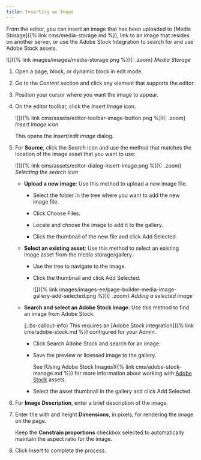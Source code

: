 ```yaml
---
title: Inserting an Image
---
```


From the editor, you can insert an image that has been uploaded to [Media Storage]({% link cms/media-storage.md %}), link to an image that resides on another server, or use the Adobe Stock Integration to search for and use Adobe Stock assets.

![]({% link images/images/media-storage.png %}){: .zoom}
_Media Storage_

1. Open a page, block, or dynamic block in edit mode.

1. Go to the _Content_ section and click any element that supports the editor.

1. Position your cursor where you want the image to appear.

1. On the editor toolbar, click the _Insert Image_ icon.

   ![]({% link cms/assets/editor-toolbar-image-button.png %}){: .zoom}
   _Insert Image icon_

   This opens the _Insert/edit image_ dialog.

1. For **Source**, click the _Search_ icon and use the method that matches the location of the image asset that you want to use:

   ![]({% link cms/assets/editor-dialog-insert-image.png %}){: .zoom}
   _Selecting the search icon_

   - **Upload a new image**: Use this method to upload a new image file.

      - Select the folder in the tree where you want to add the new image file.

      - Click <span class="btn">Choose Files</span>.

      - Locate and choose the image to add it to the gallery.

      - Click the thumbnail of the new file and click <span class="btn">Add Selected</span>.

   - **Select an existing asset**: Use this method to select an existing image asset from the media storage/gallery.

      - Use the tree to navigate to the image.

      - Click the thumbnail and click <span class="btn">Add Selected</span>.

         ![]({% link images/images-ee/page-builder-media-image-gallery-add-selected.png %}){: .zoom}
         _Adding a selected image_

   - **Search and select an Adobe Stock image**: Use this method to find an image from Adobe Stock.

      {:.bs-callout-info}
      This requires an [Adobe Stock integration]({% link cms/adobe-stock.md %}) configured for your Admin.

      - Click <span class="btn">Search Adobe Stock</span> and search for an image.

      - Save the preview or licensed image to the gallery.

         See [Using Adobe Stock Images]({% link cms/adobe-stock-manage.md %}) for more information about working with [Adobe Stock][adobe-stock] assets.

      - Select the asset thumbnail in the gallery and click <span class="btn">Add Selected</span>.

1. For **Image Description**, enter a brief description of the image.

1. Enter the with and height **Dimensions**, in pixels, for rendering the image on the page.

   Keep the **Constrain proportions** checkbox selected to automatically maintain the aspect ratio for the image.

1. Click <span class="btn">Insert</span> to complete the process.

[adobe-stock]: https://stock.adobe.com
